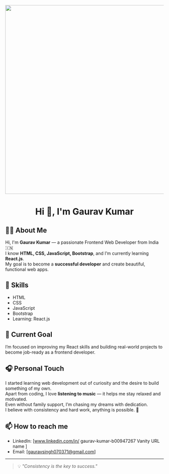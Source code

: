 <!-- Banner Image -->
<p align="center">
  
  <img src="https://media.istockphoto.com/id/2158153560/photo/programming-or-developing-a-software-or-game-application-program-or-code-development-on-3d.jpg?s=2048x2048&w=is&k=20&c=vPILUp_T7ATSf766NttRUYyDeAnRT6zkb8YKfmw5Vu0=" width="600px" height="600px" />

</p>

<h1 align="center">Hi 👋, I'm Gaurav Kumar</h1>

## 🙋‍♂️ About Me

Hi, I'm **Gaurav Kumar** — a passionate Frontend Web Developer from India 🇮🇳  
I know **HTML, CSS, JavaScript, Bootstrap**, and I’m currently learning **React.js**.  
My goal is to become a **successful developer** and create beautiful, functional web apps.

## 🌟 Skills

- HTML  
- CSS  
- JavaScript  
- Bootstrap  
- Learning: React.js  

## 🎯 Current Goal

I’m focused on improving my React skills and building real-world projects to become job-ready as a frontend developer.

## 🎧 Personal Touch

I started learning web development out of curiosity and the desire to build something of my own.  
Apart from coding, I love **listening to music** — it helps me stay relaxed and motivated.  
Even without family support, I’m chasing my dreams with dedication.  
I believe with consistency and hard work, anything is possible. 💪

## 📫 How to reach me

- LinkedIn: [www.linkedin.com/in/
gaurav-kumar-b00947267
Vanity URL name
]
- Email: [gauravsingh070371@gmail.com]

---

> 💡 _"Consistency is the key to success."_  
